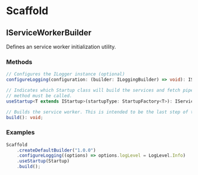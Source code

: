 
# Scaffold

## IServiceWorkerBuilder

Defines an service worker initialization utility.

### Methods

```ts
// Configures the ILogger instance (optional)
configureLogging(configuration: (builder: ILoggingBuilder) => void): IServiceWorkerBuilder;

// Indicates which Startup class will build the services and fetch pipeline. This
// method must be called.
useStartup<T extends IStartup>(startupType: StartupFactory<T>): IServiceWorkerBuilder;

// Builds the service worker. This is intended to be the last step of the build process.
build(): void;
```

### Examples

```ts
Scaffold
    .createDefaultBuilder("1.0.0")
    .configureLogging((options) => options.logLevel = LogLevel.Info)
    .useStartup(Startup)
    .build();
```